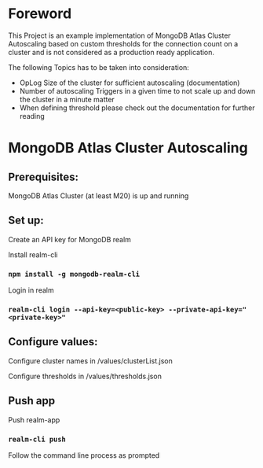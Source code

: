 # Foreword

This Project is an example implementation of MongoDB Atlas Cluster Autoscaling based on custom thresholds for the connection count on a cluster and is not considered as a production ready application.

The following Topics has to be taken into consideration: 

- OpLog Size of the cluster for sufficient autoscaling (documentation)
- Number of autoscaling Triggers in a given time to not scale up and down the cluster in a minute matter
- When defining threshold please check out the documentation for further reading

# MongoDB Atlas Cluster Autoscaling

## Prerequisites: 
MongoDB Atlas Cluster (at least M20) is up and running 

## Set up: 
Create an API key for MongoDB realm

Install realm-cli 
### `npm install -g mongodb-realm-cli`

Login in realm
### `realm-cli login --api-key=<public-key> --private-api-key="<private-key>"`

## Configure values: 
Configure cluster names in /values/clusterList.json

Configure thresholds in /values/thresholds.json

## Push app 
Push realm-app

### `realm-cli push`

Follow the command line process as prompted
